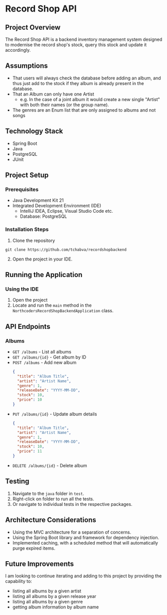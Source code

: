 # Record Shop API

## Project Overview
The Record Shop API is a backend inventory management system designed to modernise the 
record shop's stock, query this stock and update it accordingly.

## Assumptions 
- That users will always check the database before adding an album, and thus just add to the stock if they album is already present in the database.
- That an Album can only have one Artist
  - e.g. In the case of a joint album it would create a new single "Artist" with both their names (or the group name).
- The genres are an Enum list that are only assigned to albums and not songs
## Technology Stack
- Spring Boot
- Java
- PostgreSQL
- JUnit
## Project Setup
### Prerequisites
- Java Development Kit 21
- Integrated Development Environment (IDE)
  - IntelliJ IDEA, Eclipse, Visual Studio Code etc.
  - Database: PostgreSQL
### Installation Steps
1. Clone the repository
```SHELL
git clone https://github.com/tchabva/recordshopbackend
```
2. Open the project in your IDE.
## Running the Application
### Using the IDE
1. Open the project
2. Locate and run the `main` method in the `NorthcodersRecordShopBackendApplication` class.
## API Endpoints
### Albums
- `GET /albums` - List all albums
- `GET /albums/{id}` - Get album by ID
- `POST /albums` - Add new album
  ```json
  {
    "title": "Album Title",
    "artist": "Artist Name",
    "genre": 1,
    "releaseDate": "YYYY-MM-DD",
    "stock": 10,
    "price": 10
  }
  ```
- `PUT /albums/{id}` - Update album details
  ```json
  {
    "title": "Album Title",
    "artist": "Artist Name",
    "genre": 1,
    "releaseDate": "YYYY-MM-DD",
    "stock": 10,
    "price": 11
  }
  ```
- `DELETE /albums/{id}` - Delete album
## Testing
1. Navigate to the `java` folder in `test`.
2. Right-click on folder to run all the tests.
3. Or navigate to individual tests in the respective packages.
## Architecture Considerations
- Using the MVC architecture for a separation of concerns.
- Using the Spring Boot library and framework for dependency injection.
- Implemented caching, with a scheduled method that will automatically purge expired items.

## Future Improvements
I am looking to continue iterating and adding to this project by providing the capability to:
- listing all albums by a given artist
- listing all albums by a given release year
- listing all albums by a given genre
- getting album information by album name
